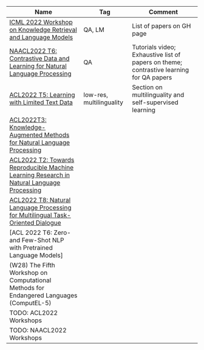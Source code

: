 | Name                                                                                                                       | Tag                      | Comment                                                                                 |
| -------------------------------------------------------------------------------------------------------------------------- | ------------------------ | --------------------------------------------------------------------------------------- |
| [ICML 2022 Workshop on Knowledge Retrieval and Language Models](https://knowledge-retrieval-workshop.github.io/)           | QA, LM                   | List of papers on GH page                                                               |
| [NAACL2022 T6: Contrastive Data and Learning for Natural Language Processing](https://contrastive-nlp-tutorial.github.io/) | QA                       | Tutorials video; Exhaustive list of papers on theme; contrastive learning for QA papers |
| [ACL2022 T5: Learning with Limited Text Data ](https://github.com/diyiy/ACL2022_Limited_Data_Learning_Tutorial)            | low-res, multilinguality | Section on multilinguality and self-supervised learning                                 |
| [ACL2022T3: Knowledge-Augmented Methods for Natural Language Processing]()                                                 |                          |                                                                                         |
| [ACL2022 T2: Towards Reproducible Machine Learning Research in Natural Language Processing]()                              |                          |                                                                                         |
| [ACL2022 T8: Natural Language Processing for Multilingual Task-Oriented Dialogue]()                                        |                          |                                                                                         |
| [ACL 2022 T6: Zero- and Few-Shot NLP with Pretrained Language Models]                                                      |                          |                                                                                         |
| (W28) The Fifth Workshop on Computational Methods for Endangered Languages (ComputEL-5)                                    |                          |                                                                                         |
| TODO: ACL2022 Workshops                                                                                                    |                          |                                                                                         |
| TODO: NAACL2022 Workshops                                                                                                                           |                          |                                                                                         |
